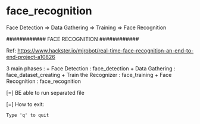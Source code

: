 # face_recognition
Face Detection => Data Gathering => Training => Face Recognition


############
 	FACE RECOGNITION
############

Ref: https://www.hackster.io/mjrobot/real-time-face-recognition-an-end-to-end-project-a10826

3 main phases :
	+ Face Detection : face_detection
	+ Data Gathering : face_dataset_creating
	+ Train the Recognizer : face_training
	+ Face Recognition  : face_recognition 

[=] BE able to run separated file 

[=] How to exit: 
	
	Type 'q' to quit